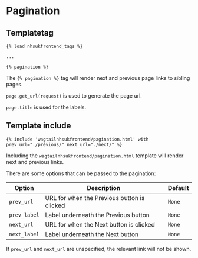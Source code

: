 # Pagination

## Templatetag

```django
{% load nhsukfrontend_tags %}

...

{% pagination %}
```

The `{% pagination %}` tag will render next and previous page links to sibling pages.

`page.get_url(request)` is used to generate the page url.

`page.title` is used for the labels.


## Template include

```django
{% include 'wagtailnhsukfrontend/pagination.html' with prev_url="./previous/" next_url="./next/" %}
```

Including the `wagtailnhsukfrontend/pagination.html` template will render next and previous links.

There are some options that can be passed to the pagination:

| Option | Description | Default |
| ------ | ----------- | ------- |
| `prev_url` | URL for when the Previous button is clicked | `None` |
| `prev_label` | Label underneath the Previous button | `None` |
| `next_url` | URL for when the Next button is clicked | `None` |
| `next_label` | Label underneath the Next button | `None` |

If `prev_url` and `next_url` are unspecified, the relevant link will not be shown.
